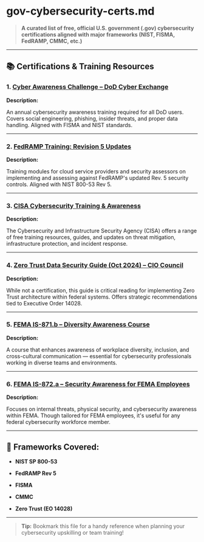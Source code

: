 # gov-cybersecurity-certs.md
 
> **A curated list of free, official U.S. government (.gov) cybersecurity certifications aligned with major frameworks (NIST, FISMA, FedRAMP, CMMC, etc.)**
 
---
 
## 📚 Certifications & Training Resources
 
### 1. [Cyber Awareness Challenge – DoD Cyber Exchange](https://public.cyber.mil/training/cyber-awareness-challenge/)

**Description:**  

An annual cybersecurity awareness training required for all DoD users. Covers social engineering, phishing, insider threats, and proper data handling. Aligned with FISMA and NIST standards.
 
---
 
### 2. [FedRAMP Training: Revision 5 Updates](https://www.fedramp.gov/rev5/training/)

**Description:**  

Training modules for cloud service providers and security assessors on implementing and assessing against FedRAMP's updated Rev. 5 security controls. Aligned with NIST 800-53 Rev 5.
 
---
 
### 3. [CISA Cybersecurity Training & Awareness](https://www.cisa.gov/)

**Description:**  

The Cybersecurity and Infrastructure Security Agency (CISA) offers a range of free training resources, guides, and updates on threat mitigation, infrastructure protection, and incident response.
 
---
 
### 4. [Zero Trust Data Security Guide (Oct 2024) – CIO Council](https://www.cio.gov/assets/files/Zero-Trust-Data-Security-Guide_Oct24-Final.pdf)

**Description:**  

While not a certification, this guide is critical reading for implementing Zero Trust architecture within federal systems. Offers strategic recommendations tied to Executive Order 14028.
 
---
 
### 5. [FEMA IS-871.b – Diversity Awareness Course](https://training.fema.gov/is/courseoverview.aspx?code=IS-871.b&lang=en)

**Description:**  

A course that enhances awareness of workplace diversity, inclusion, and cross-cultural communication — essential for cybersecurity professionals working in diverse teams and environments.
 
---
 
### 6. [FEMA IS-872.a – Security Awareness for FEMA Employees](https://training.fema.gov/is/courseoverview.aspx?code=IS-872.a&lang=en)

**Description:**  

Focuses on internal threats, physical security, and cybersecurity awareness within FEMA. Though tailored for FEMA employees, it's useful for any federal cybersecurity workforce member.
 
---
 
## 🧭 Frameworks Covered:

- **NIST SP 800-53**

- **FedRAMP Rev 5**

- **FISMA**

- **CMMC**

- **Zero Trust (EO 14028)**
 
---
 
> **Tip:** Bookmark this file for a handy reference when planning your cybersecurity upskilling or team training!

 
